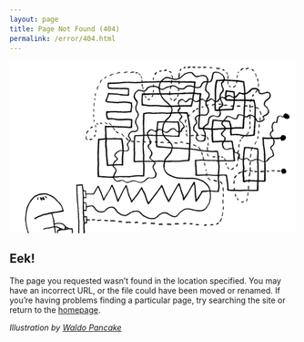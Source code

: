 ```yaml
---
layout: page
title: Page Not Found (404)
permalink: /error/404.html
---
```

![](/assets/images/error/404.png)

## Eek!
The page you requested wasn’t found in the location specified. You may have an incorrect URL, or the file could have been moved or renamed.
If you’re having problems finding a particular page, try searching the site or return to the [homepage](/).

*Illustration by [Waldo Pancake](http://waldopancake.com/)*